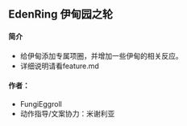 ## EdenRing 伊甸园之轮
#### 简介
* 给伊甸添加专属项圈，并增加一些伊甸的相关反应。
* 详细说明请看feature.md
#### 作者：
* FungiEggroll
* 动作指导/文案协力：米谢利亚